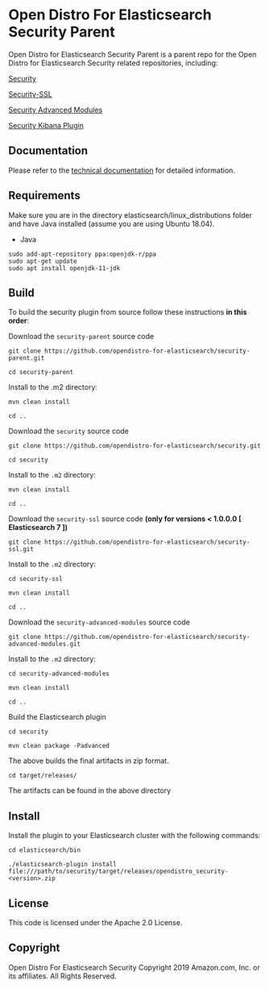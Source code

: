 # Open Distro For Elasticsearch Security Parent

Open Distro for Elasticsearch Security Parent is a parent repo for the Open Distro for Elasticsearch Security related repositories, including:

[Security]( https://github.com/opendistro-for-elasticsearch/security)

[Security-SSL]( https://github.com/opendistro-for-elasticsearch/security-ssl)

[Security Advanced Modules]( https://github.com/opendistro-for-elasticsearch/security-advanced-modules)

[Security Kibana Plugin]( https://github.com/opendistro-for-elasticsearch/security-kibana-plugin)

## Documentation
Please refer to the [technical documentation](https://opendistro.github.io/for-elasticsearch-docs) for detailed information.

## Requirements

Make sure you are in the directory elasticsearch/linux_distributions folder and have Java installed (assume you are using Ubuntu 18.04).

- Java
```
sudo add-apt-repository ppa:openjdk-r/ppa
sudo apt-get update
sudo apt install openjdk-11-jdk
```

## Build
To build the security plugin from source follow these instructions **in this order**:


Download the `security-parent` source code

`git clone https://github.com/opendistro-for-elasticsearch/security-parent.git`

`cd security-parent`


Install to the .m2 directory: 


`mvn clean install`

`cd ..`

Download the `security` source code

`git clone https://github.com/opendistro-for-elasticsearch/security.git`

`cd security`

Install to the `.m2` directory: 


`mvn clean install`

`cd ..`

Download the `security-ssl` source code **(only for versions < 1.0.0.0 [ Elasticsearch 7 ])**

`git clone https://github.com/opendistro-for-elasticsearch/security-ssl.git`

Install to the `.m2` directory: 


`cd security-ssl`

`mvn clean install`

`cd .. `


Download the `security-advanced-modules` source code

`git clone https://github.com/opendistro-for-elasticsearch/security-advanced-modules.git`

Install to the `.m2` directory: 


`cd security-advanced-modules`

`mvn clean install`

`cd .. `

Build the Elasticsearch plugin

`cd security`

`mvn clean package -Padvanced` 

The above builds the final artifacts in zip format. 

`cd target/releases/`

The artifacts can be found in the above directory



## Install

Install the plugin to your Elasticsearch cluster with the following commands:

`cd elasticsearch/bin`


`./elasticsearch-plugin install file:///path/to/security/target/releases/opendistro_security-<version>.zip`


## License

This code is licensed under the Apache 2.0 License. 

## Copyright

Open Distro For Elasticsearch Security Copyright 2019 Amazon.com, Inc. or its affiliates. All Rights Reserved.

